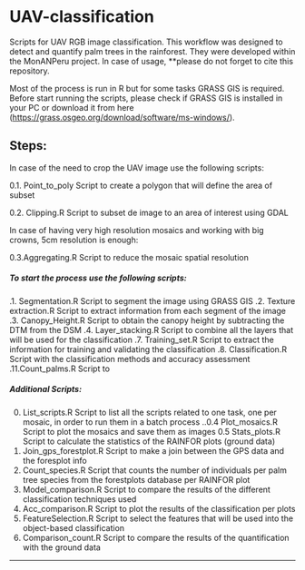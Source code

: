 UAV-classification
==================

Scripts for UAV RGB image classification. This workflow was designed to detect and quantify palm trees in the rainforest. They were developed within the MonANPeru project. In case of usage, **please do not forget to cite this repository. 

Most of the process is run in R but for some tasks GRASS GIS is required. Before start running the scripts, please check if GRASS GIS is installed in your PC or download it from here (https://grass.osgeo.org/download/software/ms-windows/).

Steps:
------

In case of the need to crop the UAV image use the following scripts:

0.1. Point_to_poly Script to create a polygon that will define the area of subset

0.2. Clipping.R Script to subset de image to an area of interest using GDAL


In case of having very high resolution mosaics and working with big crowns, 5cm resolution is enough: 

0.3.Aggregating.R Script to reduce the mosaic spatial resolution 


##### To start the process use the following scripts:

.1. Segmentation.R Script to segment the image using GRASS GIS
.2. Texture extraction.R Script to extract information from each segment of the image
.3. Canopy_Height.R Script to obtain the canopy height by subtracting the DTM from the DSM
.4. Layer_stacking.R Script to combine all the layers that will be used for the classification
.7. Training_set.R Script to extract the information for training and validating the classification
.8. Classification.R Script with the classification methods and accuracy assessment
.11.Count_palms.R Script to 


##### Additional Scripts:

0. List_scripts.R Script to list all the scripts related to one task, one per mosaic, in order to run them in a batch process
..0.4 Plot_mosaics.R Script to plot the mosaics and save them as images
0.5 Stats_plots.R Script to calculate the statistics of the RAINFOR plots (ground data)
5. Join_gps_forestplot.R Script to make a join between the GPS data and the foresplot info
6. Count_species.R Script that counts the number of individuals per palm tree species from the forestplots database per RAINFOR plot
9. Model_comparison.R Script to compare the results of the different classification techniques used
9. Acc_comparison.R Script to plot the results of the classification per plots
10. FeatureSelection.R Script to select the features that will be used into the object-based classification
12. Comparison_count.R Script to compare the results of the quantification with the ground data

** **
